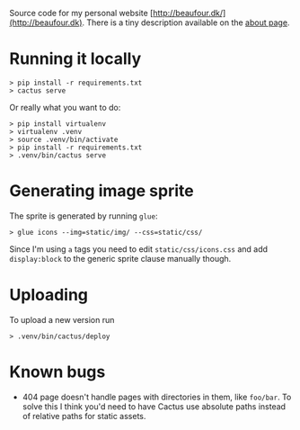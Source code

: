 Source code for my personal website
[http://beaufour.dk/](http://beaufour.dk). There is a tiny description
available on the [about page](http://beaufour.dk/about).

Running it locally
==================

    > pip install -r requirements.txt
    > cactus serve

Or really what you want to do:

    > pip install virtualenv
    > virtualenv .venv
    > source .venv/bin/activate
    > pip install -r requirements.txt
    > .venv/bin/cactus serve

Generating image sprite
=======================

The sprite is generated by running `glue`:

    > glue icons --img=static/img/ --css=static/css/

Since I'm using `a` tags you need to edit `static/css/icons.css` and add `display:block` to the
generic sprite clause manually though.

Uploading
=========

To upload a new version run

    > .venv/bin/cactus/deploy

Known bugs
==========

* 404 page doesn't handle pages with directories in them, like `foo/bar`. To solve this I think
  you'd need to have Cactus use absolute paths instead of relative paths for static assets.
